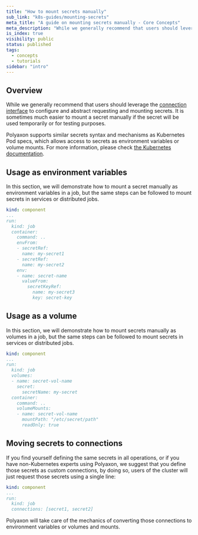 ```yaml
---
title: "How to mount secrets manually"
sub_link: "k8s-guides/mounting-secrets"
meta_title: "A guide on mounting secrets manually - Core Concepts"
meta_description: "While we generally recommend that users should leverage the connection interface to configure and abstract requesting and mounting secrets, it's possible to mount secrets manually."
is_index: true
visibility: public
status: published
tags:
  - concepts
  - tutorials
sidebar: "intro"
---
```


## Overview

While we generally recommend that users should leverage the [connection interface](/docs/setup/connections/)
to configure and abstract requesting and mounting secrets.
It is sometimes much easier to mount a secret manually if the secret will be used temporarily or for testing purposes.

Polyaxon supports similar secrets syntax and mechanisms as Kubernetes Pod specs, 
which allows access to secrets as environment variables or volume mounts. For more information, 
please check [the Kubernetes documentation](https://kubernetes.io/docs/concepts/configuration/secret/).

## Usage as environment variables

In this section, we will demonstrate how to mount a secret manually as environment variables in a job, but the same steps can be followed to mount secrets in services or distributed jobs.

```yaml
kind: component
...
run:
  kind: job
  container:
    command: ..
    envFrom:
    - secretRef:
      name: my-secret1
    - secretRef:
      name: my-secret2
    env:
    - name: secret-name
      valueFrom:
        secretKeyRef:
          name: my-secret3
          key: secret-key
```

## Usage as a volume

In this section, we will demonstrate how to mount secrets manually as volumes in a job, but the same steps can be followed to mount secrets in services or distributed jobs.

```yaml
kind: component
...
run:
  kind: job
  volumes:
  - name: secret-vol-name
    secret:
      secretName: my-secret
  container:
    command: ..
    volumeMounts:
    - name: secret-vol-name
      mountPath: "/etc/secret/path"
      readOnly: true
```

## Moving secrets to connections

If you find yourself defining the same secrets in all operations, or if you have non-Kubernetes experts using Polyaxon, 
we suggest that you define those secrets as custom connections, by doing so, users of the cluster will just request those secrets using a single line:

```yaml
kind: component
...
run:
  kind: job
  connections: [secret1, secret2]
```

Polyaxon will take care of the mechanics of converting those connections to environment variables or volumes and mounts.
